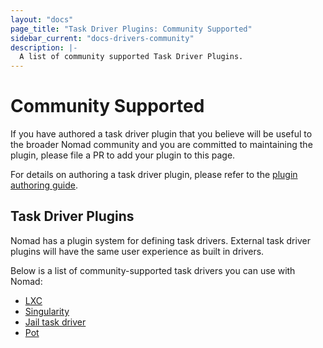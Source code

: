 ```yaml
---
layout: "docs"
page_title: "Task Driver Plugins: Community Supported"
sidebar_current: "docs-drivers-community"
description: |-
  A list of community supported Task Driver Plugins.
---
```


# Community Supported

If you have authored a task driver plugin that you believe will be useful to the
broader Nomad community and you are committed to maintaining the plugin, please
file a PR to add your plugin to this page.

For details on authoring a task driver plugin, please refer to the [plugin
authoring guide][plugin_guide].

## Task Driver Plugins

Nomad has a plugin system for defining task drivers. External task driver
plugins will have the same user experience as built in drivers.

Below is a list of community-supported task drivers you can use with Nomad:

- [LXC][lxc]
- [Singularity][singularity]
- [Jail task driver][jail-task-driver]
- [Pot][pot]

[lxc]: /docs/drivers/external/lxc.html
[plugin_guide]: /docs/internals/plugins/index.html
[singularity]: /docs/drivers/external/singularity.html
[jail-task-driver]: /docs/drivers/external/jail-task-driver.html
[pot]: /docs/drivers/external/pot.html
